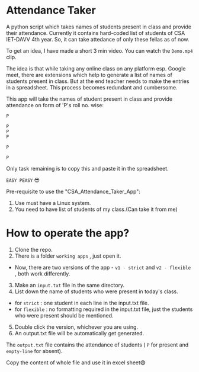 # Attendance Taker 

A python script which takes names of students present in class and provide their attendance.
Currently it contains hard-coded list of students of CSA IET-DAVV 4th year.
So, it can take attedance of only these fellas as of now.

To get an idea, I have made a short 3 min video. You can watch the `Demo.mp4` clip. 

The idea is that while taking any online class on any platform esp. Google meet, there are extensions which help to generate a list of names of students present in class. But at the end teacher needs to make the entries in a spreadsheet. This process becomes redundant and cumbersome. 

This app will take the names of student present in class and provide attendance on form of 'P's roll no. wise:

``` 
P

P
P
P

P

P
```

Only task remaining is to copy this and paste it in the spreadsheet.

`EASY PEASY` 😎

Pre-requisite to use the "CSA_Attendance_Taker_App":

1. Use must have a Linux system.
2. You need to have list of students of my class.(Can take it from me)

# How to operate the app?

1. Clone the repo.
2. There is a folder `working apps` , just open it.

 - Now, there are two versions of the app - `v1 - strict` and `v2 - flexible` , both work differently.

3. Make an `input.txt` file in the same directory.
4. List down the name of students who were present in today's class.

 - for `strict` :  one student in each line in the input.txt file.
 - for `flexible` : no formatting required in the input.txt file, just the students who were present should be mentioned.

5. Double click the version, whichever you are using.
6. An output.txt file will be automatically get generated.

The `output.txt` file contains the attendance of students ( `P` for present and `empty-line` for absent).

Copy the content of whole file and use it in excel sheet😄
